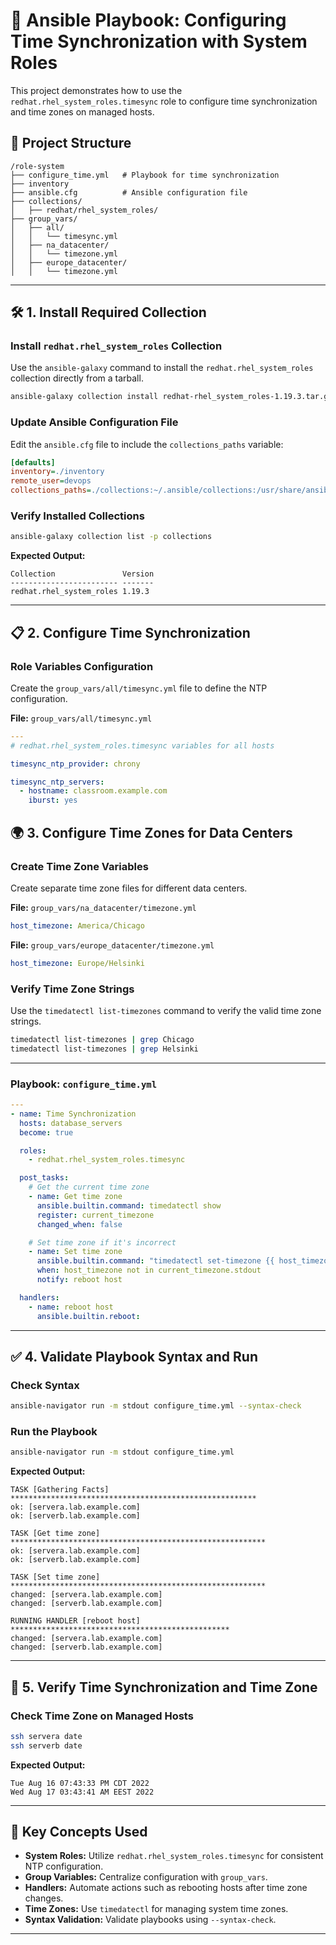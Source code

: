 # 🚀 **Ansible Playbook: Configuring Time Synchronization with System Roles**

This project demonstrates how to use the `redhat.rhel_system_roles.timesync` role to configure time synchronization and time zones on managed hosts.

## 📂 **Project Structure**

```
/role-system
├── configure_time.yml   # Playbook for time synchronization
├── inventory
├── ansible.cfg          # Ansible configuration file
├── collections/
│   ├── redhat/rhel_system_roles/
├── group_vars/
│   ├── all/
│   │   └── timesync.yml
│   ├── na_datacenter/
│   │   └── timezone.yml
│   ├── europe_datacenter/
│   │   └── timezone.yml
```

---

## 🛠️ **1. Install Required Collection**

### **Install `redhat.rhel_system_roles` Collection**

Use the `ansible-galaxy` command to install the `redhat.rhel_system_roles` collection directly from a tarball.

```bash
ansible-galaxy collection install redhat-rhel_system_roles-1.19.3.tar.gz -p collections
```

### **Update Ansible Configuration File**

Edit the `ansible.cfg` file to include the `collections_paths` variable:

```ini
[defaults]
inventory=./inventory
remote_user=devops
collections_paths=./collections:~/.ansible/collections:/usr/share/ansible/collections
```

### **Verify Installed Collections**

```bash
ansible-galaxy collection list -p collections
```

**Expected Output:**
```
Collection               Version
------------------------ -------
redhat.rhel_system_roles 1.19.3
```

---

## 📋 **2. Configure Time Synchronization**

### **Role Variables Configuration**

Create the `group_vars/all/timesync.yml` file to define the NTP configuration.

**File:** `group_vars/all/timesync.yml`

```yaml
---
# redhat.rhel_system_roles.timesync variables for all hosts

timesync_ntp_provider: chrony

timesync_ntp_servers:
  - hostname: classroom.example.com
    iburst: yes
```
## 🌍 **3. Configure Time Zones for Data Centers**

### **Create Time Zone Variables**

Create separate time zone files for different data centers.

**File:** `group_vars/na_datacenter/timezone.yml`
```yaml
host_timezone: America/Chicago
```

**File:** `group_vars/europe_datacenter/timezone.yml`
```yaml
host_timezone: Europe/Helsinki
```

### **Verify Time Zone Strings**

Use the `timedatectl list-timezones` command to verify the valid time zone strings.
```bash
timedatectl list-timezones | grep Chicago
timedatectl list-timezones | grep Helsinki
```

---
### **Playbook:** `configure_time.yml`

```yaml
---
- name: Time Synchronization
  hosts: database_servers
  become: true

  roles:
    - redhat.rhel_system_roles.timesync

  post_tasks:
    # Get the current time zone
    - name: Get time zone
      ansible.builtin.command: timedatectl show
      register: current_timezone
      changed_when: false

    # Set time zone if it's incorrect
    - name: Set time zone
      ansible.builtin.command: "timedatectl set-timezone {{ host_timezone }}"
      when: host_timezone not in current_timezone.stdout
      notify: reboot host

  handlers:
    - name: reboot host
      ansible.builtin.reboot:
```

---



## ✅ **4. Validate Playbook Syntax and Run**

### **Check Syntax**
```bash
ansible-navigator run -m stdout configure_time.yml --syntax-check
```

### **Run the Playbook**
```bash
ansible-navigator run -m stdout configure_time.yml
```

**Expected Output:**
```
TASK [Gathering Facts] *******************************************************
ok: [servera.lab.example.com]
ok: [serverb.lab.example.com]

TASK [Get time zone] *********************************************************
ok: [servera.lab.example.com]
ok: [serverb.lab.example.com]

TASK [Set time zone] *********************************************************
changed: [servera.lab.example.com]
changed: [serverb.lab.example.com]

RUNNING HANDLER [reboot host] *************************************************
changed: [servera.lab.example.com]
changed: [serverb.lab.example.com]
```

---

## 🧪 **5. Verify Time Synchronization and Time Zone**

### **Check Time Zone on Managed Hosts**
```bash
ssh servera date
ssh serverb date
```

**Expected Output:**
```
Tue Aug 16 07:43:33 PM CDT 2022
Wed Aug 17 03:43:41 AM EEST 2022
```

---

## 📖 **Key Concepts Used**

- **System Roles:** Utilize `redhat.rhel_system_roles.timesync` for consistent NTP configuration.
- **Group Variables:** Centralize configuration with `group_vars`.
- **Handlers:** Automate actions such as rebooting hosts after time zone changes.
- **Time Zones:** Use `timedatectl` for managing system time zones.
- **Syntax Validation:** Validate playbooks using `--syntax-check`.

---


